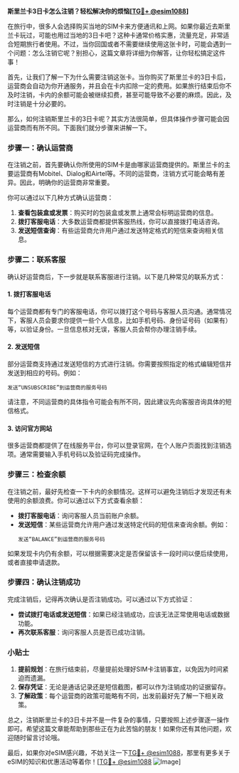 **斯里兰卡3日卡怎么注销？轻松解决你的烦恼[[TG💪+ @esim1088](https://t.me/s/esim1088)]**

在旅行中，很多人会选择购买当地的SIM卡来方便通讯和上网。如果你最近去斯里兰卡玩过，可能也用过当地的3日卡吧？这种卡通常价格实惠，流量充足，非常适合短期旅行者使用。不过，当你回国或者不需要继续使用这张卡时，可能会遇到一个问题：怎么注销它呢？别担心，这篇文章将详细为你解答，让你轻松搞定这件事！

首先，让我们了解一下为什么需要注销这张卡。当你购买了斯里兰卡的3日卡后，运营商会自动为你开通服务，并且会在卡内扣除一定的费用。如果旅行结束后你不及时注销，卡内的余额可能会被继续扣费，甚至可能导致不必要的麻烦。因此，及时注销是十分必要的。

那么，如何注销斯里兰卡的3日卡呢？其实方法很简单，但具体操作步骤可能会因运营商而有所不同。下面我们就分步骤来讲解一下。

### 步骤一：确认运营商

在注销之前，首先要确认你所使用的SIM卡是由哪家运营商提供的。斯里兰卡的主要运营商有Mobitel、Dialog和Airtel等。不同的运营商，注销方式可能会略有差异。因此，明确你的运营商非常重要。

你可以通过以下几种方式确认运营商：

1. **查看包装盒或发票**：购买时的包装盒或发票上通常会标明运营商的信息。
2. **拨打客服电话**：大多数运营商都提供客服热线，你可以直接拨打电话咨询。
3. **发送短信查询**：有些运营商允许用户通过发送特定格式的短信来查询相关信息。

### 步骤二：联系客服

确认好运营商后，下一步就是联系客服进行注销。以下是几种常见的联系方式：

#### 1. **拨打客服电话**
   每个运营商都有专门的客服电话，你可以拨打这个号码与客服人员沟通。通常情况下，客服人员会要求你提供一些个人信息，比如手机号码、身份证号码（如果有）等，以验证身份。一旦信息核对无误，客服人员会帮你办理注销手续。

#### 2. **发送短信**
   部分运营商支持通过发送短信的方式进行注销。你需要按照指定的格式编辑短信并发送到相应的号码。例如：
   ```
   发送“UNSUBSCRIBE”到运营商的服务号码
   ```
   请注意，不同运营商的具体指令可能会有所不同，因此建议先向客服咨询具体的短信格式。

#### 3. **访问官方网站**
   很多运营商都提供了在线服务平台，你可以登录官网，在个人账户页面找到注销选项。通常需要输入手机号码以及验证码完成操作。

### 步骤三：检查余额

在注销之前，最好先检查一下卡内的余额情况。这样可以避免注销后才发现还有未使用的余额浪费。你可以通过以下方式查看余额：

- **拨打客服电话**：询问客服人员当前账户余额。
- **发送短信**：某些运营商允许用户通过发送特定代码的短信来查询余额。例如：
  ```
  发送“BALANCE”到运营商的服务号码
  ```

如果发现卡内仍有余额，可以根据需要决定是否保留该卡一段时间以便后续使用，或者直接申请退款。

### 步骤四：确认注销成功

完成注销后，记得再次确认是否注销成功。可以通过以下方式验证：

- **尝试拨打电话或发送短信**：如果已经注销成功，应该无法正常使用电话或数据功能。
- **再次联系客服**：询问客服人员是否已成功注销。

### 小贴士

1. **提前规划**：在旅行结束前，尽量提前处理好SIM卡注销事宜，以免因为时间紧迫而遗漏。
2. **保存凭证**：无论是通话记录还是短信截图，都可以作为注销成功的证据留存。
3. **了解政策**：每个运营商的政策可能略有不同，出发前最好先了解一下相关政策。

总之，注销斯里兰卡的3日卡并不是一件复杂的事情，只要按照上述步骤逐一操作即可。希望这篇文章能帮助到那些正在为此苦恼的朋友！如果你还有其他问题，欢迎随时留言讨论哦。

最后，如果你对eSIM感兴趣，不妨关注一下[TG💪+ @esim1088](https://t.me/s/esim1088)，那里有更多关于eSIM的知识和优惠活动等着你！[[TG💪+ @esim1088](https://t.me/s/esim1088) ![Image](https://i.postimg.cc/4NQfJmqS/Snipaste-2025-05-13-00-14-12.png)]